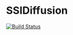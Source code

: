 # SSIDiffusion

[![Build Status](https://github.com/smil/SSIDiffusion.jl/actions/workflows/CI.yml/badge.svg?branch=main)](https://github.com/smil/SSIDiffusion.jl/actions/workflows/CI.yml?query=branch%3Amain)
